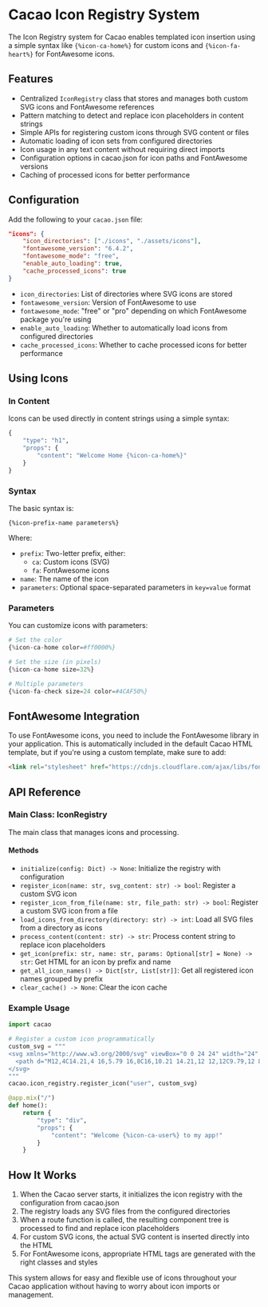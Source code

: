 # Cacao Icon Registry System

The Icon Registry system for Cacao enables templated icon insertion using a simple syntax like `{%icon-ca-home%}` for custom icons and `{%icon-fa-heart%}` for FontAwesome icons.

## Features

- Centralized `IconRegistry` class that stores and manages both custom SVG icons and FontAwesome references
- Pattern matching to detect and replace icon placeholders in content strings
- Simple APIs for registering custom icons through SVG content or files
- Automatic loading of icon sets from configured directories
- Icon usage in any text content without requiring direct imports
- Configuration options in cacao.json for icon paths and FontAwesome versions
- Caching of processed icons for better performance

## Configuration

Add the following to your `cacao.json` file:

```json
"icons": {
    "icon_directories": ["./icons", "./assets/icons"],
    "fontawesome_version": "6.4.2",
    "fontawesome_mode": "free",
    "enable_auto_loading": true,
    "cache_processed_icons": true
}
```

- `icon_directories`: List of directories where SVG icons are stored
- `fontawesome_version`: Version of FontAwesome to use
- `fontawesome_mode`: "free" or "pro" depending on which FontAwesome package you're using
- `enable_auto_loading`: Whether to automatically load icons from configured directories
- `cache_processed_icons`: Whether to cache processed icons for better performance

## Using Icons

### In Content

Icons can be used directly in content strings using a simple syntax:

```python
{
    "type": "h1",
    "props": {
        "content": "Welcome Home {%icon-ca-home%}"
    }
}
```

### Syntax

The basic syntax is:

```
{%icon-prefix-name parameters%}
```

Where:
- `prefix`: Two-letter prefix, either:
  - `ca`: Custom icons (SVG)
  - `fa`: FontAwesome icons
- `name`: The name of the icon
- `parameters`: Optional space-separated parameters in `key=value` format

### Parameters

You can customize icons with parameters:

```python
# Set the color
{%icon-ca-home color=#ff0000%}

# Set the size (in pixels)
{%icon-ca-home size=32%}

# Multiple parameters
{%icon-fa-check size=24 color=#4CAF50%}
```

## FontAwesome Integration

To use FontAwesome icons, you need to include the FontAwesome library in your application. This is automatically included in the default Cacao HTML template, but if you're using a custom template, make sure to add:

```html
<link rel="stylesheet" href="https://cdnjs.cloudflare.com/ajax/libs/font-awesome/6.4.2/css/all.min.css">
```

## API Reference

### Main Class: IconRegistry

The main class that manages icons and processing.

#### Methods

- `initialize(config: Dict) -> None`: Initialize the registry with configuration
- `register_icon(name: str, svg_content: str) -> bool`: Register a custom SVG icon
- `register_icon_from_file(name: str, file_path: str) -> bool`: Register a custom SVG icon from a file
- `load_icons_from_directory(directory: str) -> int`: Load all SVG files from a directory as icons
- `process_content(content: str) -> str`: Process content string to replace icon placeholders
- `get_icon(prefix: str, name: str, params: Optional[str] = None) -> str`: Get HTML for an icon by prefix and name
- `get_all_icon_names() -> Dict[str, List[str]]`: Get all registered icon names grouped by prefix
- `clear_cache() -> None`: Clear the icon cache

### Example Usage

```python
import cacao

# Register a custom icon programmatically
custom_svg = """
<svg xmlns="http://www.w3.org/2000/svg" viewBox="0 0 24 24" width="24" height="24">
  <path d="M12,4C14.21,4 16,5.79 16,8C16,10.21 14.21,12 12,12C9.79,12 8,10.21 8,8C8,5.79 9.79,4 12,4M12,14C16.42,14 20,15.79 20,18V20H4V18C4,15.79 7.58,14 12,14Z" fill="currentColor"/>
</svg>
"""
cacao.icon_registry.register_icon("user", custom_svg)

@app.mix("/")
def home():
    return {
        "type": "div",
        "props": {
            "content": "Welcome {%icon-ca-user%} to my app!"
        }
    }
```

## How It Works

1. When the Cacao server starts, it initializes the icon registry with the configuration from cacao.json
2. The registry loads any SVG files from the configured directories
3. When a route function is called, the resulting component tree is processed to find and replace icon placeholders
4. For custom SVG icons, the actual SVG content is inserted directly into the HTML
5. For FontAwesome icons, appropriate HTML tags are generated with the right classes and styles

This system allows for easy and flexible use of icons throughout your Cacao application without having to worry about icon imports or management.